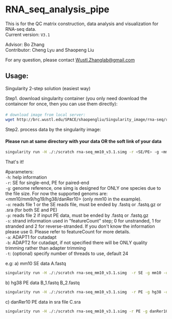 # RNA_seq_analysis_pipe  
This is for the QC matrix construction, data analysis and visualization for RNA-seq data.  
Current version: `V3.1`   

Advisor: Bo Zhang  
Contributor: Cheng Lyu and Shaopeng Liu  

For any question, please contact Wustl.Zhanglab@gmail.com  


## Usage: 
Singularity 2-step solution (easiest way)  

Step1. download singularity container (you only need download the containcer for once, then you can use them directly):  
####  
```bash
# download image from local server:  
wget http://brc.wustl.edu/SPACE/shaopengliu/Singularity_image/rna-seq/rna-seq_mm10_v3.1.simg  
```

Step2. process data by the singularity image: 
#### Please run at same directory with your data OR the soft link of your data    
```bash
singularity run -H ./:/scratch rna-seq_mm10_v3.1.simg -r <SE/PE> -g <mm10>  -o <read_file1>  -p <read_file2>  -s <0/1/2>  
```

That's it!

#parameters:  
`-h`: help information  
`-r`: SE for single-end, PE for paired-end  
`-g`: genome reference, one simg is designed for ONLY one species due to the file size. For now the supported genoms are: <mm10/mm9/hg19/hg38/danRer10> (only mm10 in the example).  
`-o`: reads file 1 or the SE reads file, must be ended by .fastq or .fastq.gz or .sra (for both SE and PE)  
`-p`: reads file 2 if input PE data, must be ended by .fastq or .fastq.gz  
`-s`: strand information used in "featureCount" step; 0 for unstranded, 1 for stranded and 2 for reverse-stranded. If you don't know the information please use 0. Please refer to featureCount for more details.  
`-a`: ADAPT1 for cutadapt  
`-b`: ADAPT2 for cutadapt, if not specified there will be ONLY quality trimming rather than adapter trimming    
`-t`: (optional) specify number of threads to use, default 24  

e.g:
a) mm10 SE data A.fastq  
```bash
singularity run -H ./:/scratch rna-seq_mm10_v3.1.simg  -r SE -g mm10 -o A.fastq  
```
b) hg38 PE data B_1.fastq B_2.fastq  
```bash
singularity run -H ./:/scratch rna-seq_mm10_v3.1.simg  -r PE -g hg38 -o B_1.fastq  -p B_2.fastq  
```
c) danRer10 PE data in sra file C.sra  
```bash
singularity run -H ./:/scratch rna-seq_mm10_v3.1.simg -r PE -g danRer10 -o C.sra  
```


